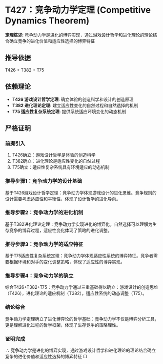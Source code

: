 # T427：竞争动力学定理 (Competitive Dynamics Theorem)

**定理陈述**: 竞争动力学是进化的博弈实现，通过游戏设计哲学和进化理论的理论结合确立竞争的进化价值和适应性选择的博弈特征

## 推导依据
T426 + T382 + T75

## 依赖理论
- **T426 游戏设计哲学定理**: 确立体验的创造科学和设计的创造原理
- **T382 进化理论定理**: 建立适应性变化的自然过程和自然选择的机制
- **T75 适应性复杂系统定理**: 提供系统适应环境变化的动态机制

## 严格证明

### 前提引入
1. T426确立：游戏设计哲学是体验的创造科学
2. T382确立：进化理论是适应性变化的自然过程
3. T75确立：适应性复杂系统具有环境适应的动态机制

### 推导步骤1：竞争动力学的设计基础
基于T426游戏设计哲学定理：竞争动力学体现游戏设计的进化思维。竞争规则的设计需要考虑适应性和平衡性，体现了设计哲学的进化导向。

### 推导步骤2：竞争动力学的进化机制
基于T382进化理论定理：竞争动力学实现进化的博弈化。自然选择可以理解为生存竞争的博弈过程，适应性变化体现了策略的进化调整。

### 推导步骤3：竞争动力学的适应特征
基于T75适应性复杂系统定理：竞争动力学体现适应性系统的博弈特征。竞争者需要根据环境和对手的变化调整策略，体现了适应性的博弈实现。

### 推导步骤4：竞争动力学的确立
综合T426+T382+T75：竞争动力学通过三重基础得以确立：游戏设计的创造思维（T426），进化理论的适应机制（T382），适应性系统的动态调整（T75）。

### 结论综合
竞争动力学定理确立了进化博弈论的哲学基础：竞争动力学不仅是博弈分析工具，更是理解进化过程的哲学框架，体现了生存竞争的策略理性。

### 证明完成
∴ 竞争动力学是进化的博弈实现，通过游戏设计哲学和进化理论的理论结合确立竞争的进化价值和适应性选择的博弈特征 □